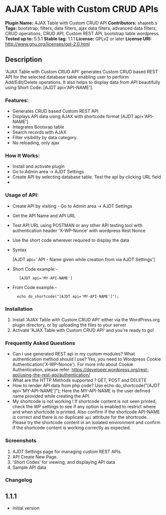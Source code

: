 # AJAX Table with Custom CRUD APIs #

**Plugin Name:** AJAX Table with Custom CRUD API
**Contributors:** shajeeb.s
**Tags:** bootstrap, filters, data filters, ajax data filters, advanced data filters, CRUD operations, CRUD API, Custom REST API, bootstrap table wordpress.
**Tested up to:** 5.5.1
**Stable tag:**  1.1.1
**License:** GPLv2 or later
**License URI:** http://www.gnu.org/licenses/gpl-2.0.html
	
	
## Description ##
	
'AJAX Table with Custom CRUD API' generates Custom CRUD based REST API for the selected database table enabling user to perform Add/Edit/Delete operations. It also helps to display data from API beautifully using Short Code: [AJDT api='API-NAME'].
	
### Features: ###
* Generates CRUD based Custom REST API
* Displays API data using AJAX with shortcode format [AJDT api='API-NAME']
* Integrates Bootsrap table
* Search records with AJAX
* Filter visibility by data category.
* No reloading, only ajax
 
### How It Works: ###
	
* Install and activate plugin
* Go to Admin area -> AJDT Settings 
* Create API by selecting database table. Test the api by clicking URL field
* 
### Usage of API: ###
* Create API by visiting - Go to Admin area -> AJDT Settings
* Get the API Name and API URL
* Test API URL using POSTMAN or any other API testing tool with authentication header 'X-WP-Nonce' with wordpress Rest Nonce
* Use the short code wherever required to display the data
* Syntax

    [AJDT api=' API - Name given while creation from via AJDT Settings']

* Short Code example:-
 
         [AJDT api='MY-API-NAME']
           
* From Code example:-      

        echo do_shortcode("[AJDT api='MY-API-NAME']");
        
### Installation ###

1. Install 'AJAX Table with Custom CRUD API' either via the WordPress.org plugin directory, or by uploading the files to your server
2. Activate 'AJAX Table with Custom CRUD API' and you're ready to go!

### Frequently Asked Questions ###
* Can I use generated REST api in my custom modules? What authentication method should I use? 
Yes, you need to Wordpress Cookie Authentication('X-WP-Nonce'). For more info about Cookie Authentication, please refer: https://developer.wordpress.org/rest-api/using-the-rest-api/authentication/
* What are the HTTP Methods supported ?
GET, POST and DELETE
* How to render API data  from php code?
Use  echo do_shortcode("[AJDT api='MY-API-NAME']"); Here the MY-API-NAME is the user defined name provided while creating the API.
* My shortcode is not working !
If shortcode content is not seen printed, check the WP settings to see if any option is enabled to restrict where and when shortcode is printed. Also confirm if the shortcode API-NAME is correct and there is no duplicate `api` attribute for the shortcode. Please try the shortcode content in an isolated environment and confirm if the shortcode content is working correctly as expected.

### Screenshots ###
1. AJDT Settings page for managing custom REST APIs.
2. API Create New Page.
3. 'Short Codes' for viewing, and displaying API data 
4. Sample API data 
### Changelog ###
## 1.1.1 
* Initial version
